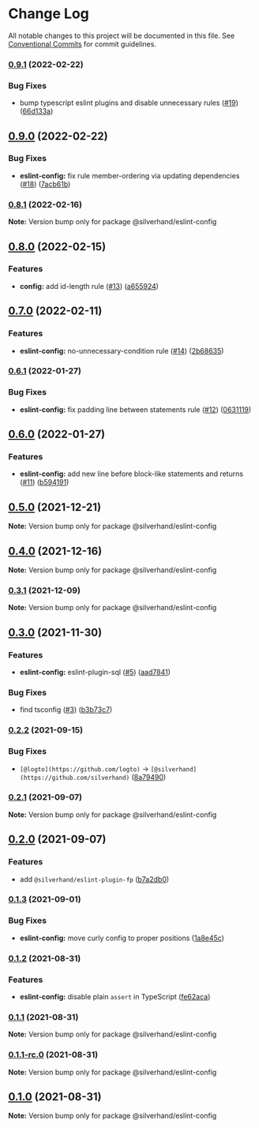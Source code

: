 # Change Log

All notable changes to this project will be documented in this file.
See [Conventional Commits](https://conventionalcommits.org) for commit guidelines.

### [0.9.1](https://github.com/silverhand-io/configs/compare/v0.9.0...v0.9.1) (2022-02-22)


### Bug Fixes

* bump typescript eslint plugins and disable unnecessary rules ([#19](https://github.com/silverhand-io/configs/issues/19)) ([66d133a](https://github.com/silverhand-io/configs/commit/66d133a45e788358a10dbae763012e5f84e957ff))



## [0.9.0](https://github.com/silverhand-io/configs/compare/v0.8.1...v0.9.0) (2022-02-22)


### Bug Fixes

* **eslint-config:** fix rule member-ordering via updating dependencies ([#18](https://github.com/silverhand-io/configs/issues/18)) ([7acb61b](https://github.com/silverhand-io/configs/commit/7acb61b5532252fe9ff5907e2db1e9b186cd65f1))



### [0.8.1](https://github.com/silverhand-io/configs/compare/v0.8.0...v0.8.1) (2022-02-16)

**Note:** Version bump only for package @silverhand/eslint-config





## [0.8.0](https://github.com/silverhand-io/configs/compare/v0.7.0...v0.8.0) (2022-02-15)


### Features

* **config:** add id-length rule ([#13](https://github.com/silverhand-io/configs/issues/13)) ([a655924](https://github.com/silverhand-io/configs/commit/a6559248956ad8aa2c358083f9d31a76953a59fc))



## [0.7.0](https://github.com/silverhand-io/configs/compare/v0.6.1...v0.7.0) (2022-02-11)


### Features

* **eslint-config:** no-unnecessary-condition rule ([#14](https://github.com/silverhand-io/configs/issues/14)) ([2b68635](https://github.com/silverhand-io/configs/commit/2b68635772bf965b5b01fb3e4041878d558c2a68))



### [0.6.1](https://github.com/silverhand-io/configs/compare/v0.6.0...v0.6.1) (2022-01-27)


### Bug Fixes

* **eslint-config:** fix padding line between statements rule ([#12](https://github.com/silverhand-io/configs/issues/12)) ([0631119](https://github.com/silverhand-io/configs/commit/063111956a78d85edc697047d3f9cb92f0cd4fc1))



## [0.6.0](https://github.com/silverhand-io/configs/compare/v0.5.0...v0.6.0) (2022-01-27)


### Features

* **eslint-config:** add new line before block-like statements and returns ([#11](https://github.com/silverhand-io/configs/issues/11)) ([b594191](https://github.com/silverhand-io/configs/commit/b594191c7c4806159efde7c02aea8f02aa06c47b))



## [0.5.0](https://github.com/silverhand-io/configs/compare/v0.4.0...v0.5.0) (2021-12-21)

**Note:** Version bump only for package @silverhand/eslint-config





## [0.4.0](https://github.com/silverhand-io/configs/compare/v0.3.1...v0.4.0) (2021-12-16)

**Note:** Version bump only for package @silverhand/eslint-config





### [0.3.1](https://github.com/silverhand-io/configs/compare/v0.3.0...v0.3.1) (2021-12-09)

**Note:** Version bump only for package @silverhand/eslint-config





## [0.3.0](https://github.com/silverhand-io/configs/compare/v0.2.2...v0.3.0) (2021-11-30)


### Features

* **eslint-config:** eslint-plugin-sql ([#5](https://github.com/silverhand-io/configs/issues/5)) ([aad7841](https://github.com/silverhand-io/configs/commit/aad7841ec3ec62113f359303d9869aefc4e98085))


### Bug Fixes

* find tsconfig ([#3](https://github.com/silverhand-io/configs/issues/3)) ([b3b73c7](https://github.com/silverhand-io/configs/commit/b3b73c732a8f661376b69c85ffbfa2781e755711))



### [0.2.2](https://github.com/silverhand-io/configs/compare/v0.2.1...v0.2.2) (2021-09-15)


### Bug Fixes

* `[@logto](https://github.com/logto)` -> `[@silverhand](https://github.com/silverhand)` ([8a79490](https://github.com/silverhand-io/configs/commit/8a79490f46a16fa84f235a62adfe77268f51cf53))



### [0.2.1](https://github.com/silverhand-io/configs/compare/v0.2.0...v0.2.1) (2021-09-07)

**Note:** Version bump only for package @silverhand/eslint-config





## [0.2.0](https://github.com/silverhand-io/configs/compare/v0.1.3...v0.2.0) (2021-09-07)


### Features

* add `@silverhand/eslint-plugin-fp` ([b7a2db0](https://github.com/silverhand-io/configs/commit/b7a2db0c2b27fc92a214ce8db1d73df18c294b9b))



### [0.1.3](https://github.com/silverhand-io/configs/compare/v0.1.2...v0.1.3) (2021-09-01)


### Bug Fixes

* **eslint-config:** move curly config to proper positions ([1a8e45c](https://github.com/silverhand-io/configs/commit/1a8e45cba7c9ed864a0a5ca3c48796f90359a534))



### [0.1.2](https://github.com/silverhand-io/configs/compare/v0.1.1...v0.1.2) (2021-08-31)


### Features

* **eslint-config:** disable plain `assert` in TypeScript ([fe62aca](https://github.com/silverhand-io/configs/commit/fe62acaf76f8e628db3e29ed43cafe66e611d535))



### [0.1.1](https://github.com/silverhand-io/configs/compare/v0.1.1-rc.0...v0.1.1) (2021-08-31)

**Note:** Version bump only for package @silverhand/eslint-config





### [0.1.1-rc.0](https://github.com/silverhand-io/configs/compare/v0.1.0...v0.1.1-rc.0) (2021-08-31)

**Note:** Version bump only for package @silverhand/eslint-config





## [0.1.0](https://github.com/silverhand-io/configs/compare/v0.1.0-rc.27...v0.1.0) (2021-08-31)

**Note:** Version bump only for package @silverhand/eslint-config

